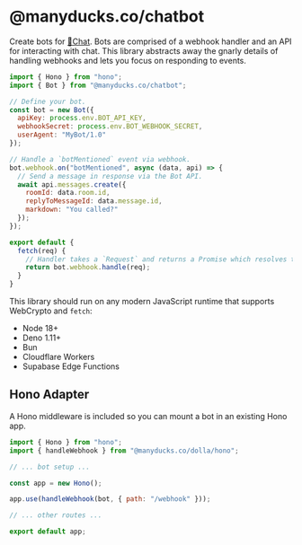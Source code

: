 # @manyducks.co/chatbot

Create bots for [🦆Chat](https://chat.manyducks.co). Bots are comprised of a webhook handler and an API for interacting with chat. This library abstracts away the gnarly details of handling webhooks and lets you focus on responding to events.

```js
import { Hono } from "hono";
import { Bot } from "@manyducks.co/chatbot";

// Define your bot.
const bot = new Bot({
  apiKey: process.env.BOT_API_KEY,
  webhookSecret: process.env.BOT_WEBHOOK_SECRET,
  userAgent: "MyBot/1.0"
});

// Handle a `botMentioned` event via webhook.
bot.webhook.on("botMentioned", async (data, api) => {
  // Send a message in response via the Bot API.
  await api.messages.create({
    roomId: data.room.id,
    replyToMessageId: data.message.id,
    markdown: "You called?"
  });
});

export default {
  fetch(req) {
    // Handler takes a `Request` and returns a Promise which resolves to a `Response`.
    return bot.webhook.handle(req);
  }
}
```

This library should run on any modern JavaScript runtime that supports WebCrypto and `fetch`:

- Node 18+
- Deno 1.11+
- Bun
- Cloudflare Workers
- Supabase Edge Functions

## Hono Adapter

A Hono middleware is included so you can mount a bot in an existing Hono app.

```js
import { Hono } from "hono";
import { handleWebhook } from "@manyducks.co/dolla/hono";

// ... bot setup ...

const app = new Hono();

app.use(handleWebhook(bot, { path: "/webhook" }));

// ... other routes ...

export default app;
```
